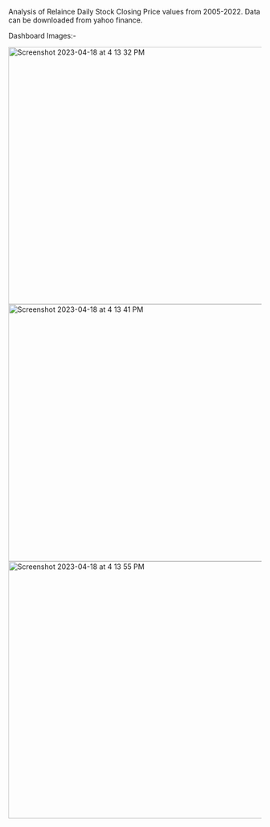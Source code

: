 Analysis of Relaince Daily Stock Closing Price values from 2005-2022. Data can be downloaded from yahoo finance.

Dashboard Images:-

<img width="512" alt="Screenshot 2023-04-18 at 4 13 32 PM" src="https://user-images.githubusercontent.com/72075661/232755272-799bef06-6640-4f72-8377-fe77b62dec92.png">
<img width="512" alt="Screenshot 2023-04-18 at 4 13 41 PM" src="https://user-images.githubusercontent.com/72075661/232755282-83bf256a-7b24-41d9-bf4d-4f91610548d5.png">
<img width="512" alt="Screenshot 2023-04-18 at 4 13 55 PM" src="https://user-images.githubusercontent.com/72075661/232755302-9bcef81c-c4c3-44c5-87c0-0b69315be3da.png">

